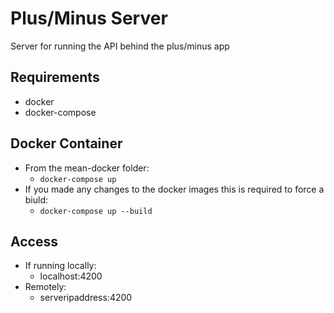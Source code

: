 # Plus/Minus Server

Server for running the API behind the plus/minus app

## Requirements
* docker
* docker-compose

## Docker Container
* From the mean-docker folder:
  * `docker-compose up`
* If you made any changes to the docker images this is required to force a biuld:
  * `docker-compose up --build`

## Access
* If running locally:
  * localhost:4200
* Remotely:
  * serveripaddress:4200
